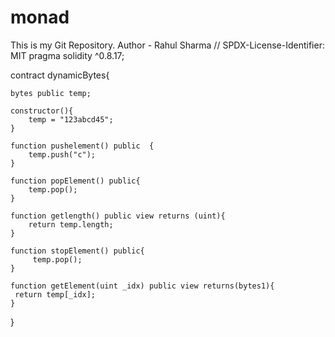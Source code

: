 # monad
This is my Git Repository.
Author - Rahul Sharma
// SPDX-License-Identifier: MIT
pragma solidity ^0.8.17;


contract dynamicBytes{

    bytes public temp;

    constructor(){
        temp = "123abcd45";
    }

    function pushelement() public  {
        temp.push("c");
    }

    function popElement() public{
        temp.pop();
    }

    function getlength() public view returns (uint){
        return temp.length;
    }

    function stopElement() public{
         temp.pop();
    }

    function getElement(uint _idx) public view returns(bytes1){
     return temp[_idx];
    }
    
}

